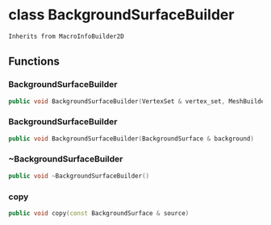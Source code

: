# class BackgroundSurfaceBuilder


```cpp
Inherits from MacroInfoBuilder2D
```



## Functions

### BackgroundSurfaceBuilder

```cpp
public void BackgroundSurfaceBuilder(VertexSet & vertex_set, MeshBuilderFactoryKey )
```


### BackgroundSurfaceBuilder

```cpp
public void BackgroundSurfaceBuilder(BackgroundSurface & background)
```


### ~BackgroundSurfaceBuilder

```cpp
public void ~BackgroundSurfaceBuilder()
```


### copy

```cpp
public void copy(const BackgroundSurface & source)
```




